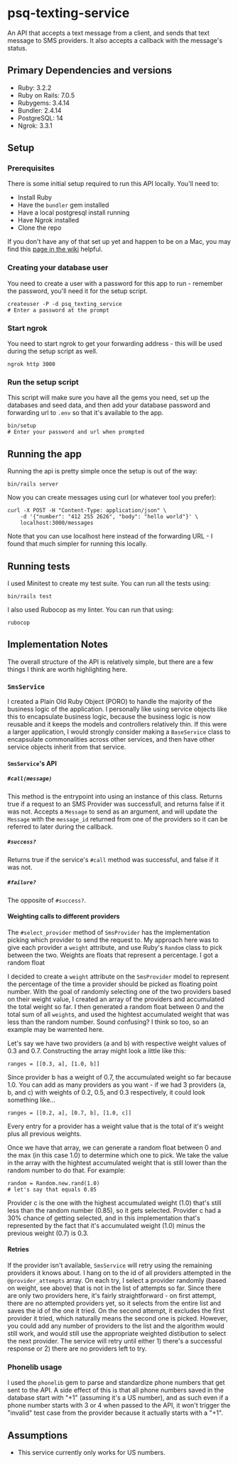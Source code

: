 # psq-texting-service
An API that accepts a text message from a client, and sends that text message to SMS providers. It also accepts a callback with the message's status.

## Primary Dependencies and versions
- Ruby: 3.2.2
- Ruby on Rails: 7.0.5
- Rubygems: 3.4.14
- Bundler: 2.4.14
- PostgreSQL: 14
- Ngrok: 3.3.1

## Setup

### Prerequisites
There is some initial setup required to run this API locally. You'll need to:
- Install Ruby
- Have the `bundler` gem installed
- Have a local postgresql install running
- Have Ngrok installed
- Clone the repo

If you don't have any of that set up yet and happen to be on a Mac, you may find this [page in the wiki](https://github.com/alchemicjon/psq-texting-service/wiki/Detailed-setup-instructions:-Mac) helpful.

### Creating your database user
You need to create a user with a password for this app to run - remember the password, you'll need it for the setup script.
```
createuser -P -d psq_texting_service
# Enter a password at the prompt
```

### Start ngrok
You need to start ngrok to get your forwarding address - this will be used during the setup script as well.
```
ngrok http 3000
```

### Run the setup script
This script will make sure you have all the gems you need, set up the databases and seed data, and then add your database password and forwarding url to `.env` so that it's available to the app.
```
bin/setup
# Enter your password and url when prompted
```

## Running the app
Running the api is pretty simple once the setup is out of the way:
```
bin/rails server
```

Now you can create messages using curl (or whatever tool you prefer):
```
curl -X POST -H "Content-Type: application/json" \
    -d '{"number": "412 255 2626", "body": "hello world"}' \
    localhost:3000/messages
```

Note that you can use localhost here instead of the forwarding URL - I found that much simpler for running this locally.

## Running tests
I used Minitest to create my test suite. You can run all the tests using:
```
bin/rails test
```
I also used Rubocop as my linter. You can run that using:
```
rubocop
```

## Implementation Notes
The overall structure of the API is relatively simple, but there are a few things I think are worth highlighting here.
### `SmsService`
I created a Plain Old Ruby Object (PORO) to handle the majority of the business logic of the application. I personally like using service objects like this to encapsulate business logic, because the business logic is now reusable and it keeps the models and controllers relatively thin. If this were a larger application, I would strongly consider making a `BaseService` class to encapsulate commonalities across other services, and then have other service objects inherit from that service. 

#### `SmsService`'s API
##### `#call(message)`
This method is the entrypoint into using an instance of this class. Returns true if a request to an SMS Provider was successfull, and returns false if it was not. Accepts a `Message` to send as an argument, and will update the `Message` with the `message_id` returned from one of the providers so it can be referred to later during the callback.
##### `#success?`
Returns true if the service's `#call` method was successful, and false if it was not.
##### `#failure?`
The opposite of `#success?`.

#### Weighting calls to different providers
The `#select_provider` method of `SmsProvider` has the implementation picking which provider to send the request to. My approach here was to give each provider a `weight` attribute, and use Ruby's `Random` class to pick between the two. Weights are floats that represent a percentage. I got a random float 

I decided to create a `weight` attribute on the `SmsProvider` model to represent the percentage of the time a provider should be picked as floating point number. With the goal of randomly selecting one of the two providers based on their weight value, I created an array of the providers and accumulated the total weight so far. I then generated a random float between 0 and the total sum of all `weight`s, and used the hightest accumulated weight that was less than the random number. Sound confusing? I think so too, so an example may be warrented here.

Let's say we have two providers (a and b) with respective weight values of 0.3 and 0.7. Constructing the array might look a little like this:
```
ranges = [[0.3, a], [1.0, b]]
```
Since provider b has a weight of 0.7, the accumulated weight so far because 1.0. You can add as many providers as you want - if we had 3 providers (a, b, and c) with weights of 0.2, 0.5, and 0.3 respectively, it could look something like...
```
ranges = [[0.2, a], [0.7, b], [1.0, c]]
```
Every entry for a provider has a weight value that is the total of it's weight plus all previous weights.

Once we have that array, we can generate a random float between 0 and the max (in this case 1.0) to determine which one to pick. We take the value in the array with the hightest accumulated weight that is still lower than the random number to do that. For example:
```
random = Random.new.rand(1.0)
# let's say that equals 0.85
```
Provider c is the one with the highest accumulated weight (1.0) that's still less than the random number (0.85), so it gets selected. Provider c had a 30% chance of getting selected, and in this implementation that's represented by the fact that it's accumulated weight (1.0) minus the previous weight (0.7) is 0.3.

#### Retries
If the provider isn't available, `SmsService` will retry using the remaining providers it knows about. I hang on to the id of all providers attempted in the `@provider_attempts` array. On each try, I select a provider randomly (based on weight, see above) that is not in the list of attempts so far. Since there are only two providers here, it's fairly straightforward - on first attempt, there are no attempted providers yet, so it selects from the entire list and saves the id of the one it tried. On the second attempt, it excludes the first provider it tried, which naturally means the second one is picked. However, you could add any number of providers to the list and the algorithm would still work, and would still use the appropriate weighted distibution to select the next provider. The service will retry until either 1) there's a successful response or 2) there are no providers left to try.

### Phonelib usage
I used the `phonelib` gem to parse and standardize phone numbers that get sent to the API. A side effect of this is that all phone numbers saved in the database start with "+1" (assuming it's a US number), and as such even if a phone number starts with 3 or 4 when passed to the API, it won't trigger the "invalid" test case from the provider because it actually starts with a "+1".

## Assumptions
- This service currently only works for US numbers.
